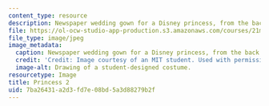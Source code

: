 ```yaml
---
content_type: resource
description: Newspaper wedding gown for a Disney princess, from the back.
file: https://ol-ocw-studio-app-production.s3.amazonaws.com/courses/21m-732-beginning-costume-design-and-construction-fall-2008/7ba26431a2d3fd7e08bd5a3d88279b2f_princess2.jpg
file_type: image/jpeg
image_metadata:
  caption: Newspaper wedding gown for a Disney princess, from the back.
  credit: 'Credit: Image courtesy of an MIT student. Used with permission.'
  image-alt: Drawing of a student-designed costume.
resourcetype: Image
title: Princess 2
uid: 7ba26431-a2d3-fd7e-08bd-5a3d88279b2f
---
```

